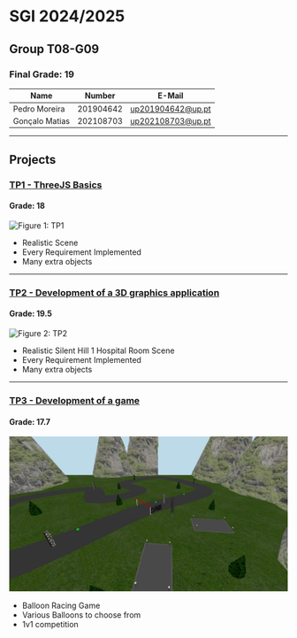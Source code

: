 # SGI 2024/2025

## Group T08-G09
### Final Grade: 19
| Name             | Number    | E-Mail             |
| ---------------- | --------- | ------------------ |
| Pedro Moreira        | 201904642 | up201904642@up.pt                |
| Gonçalo Matias         | 202108703 | up202108703@up.pt                |

----

## Projects

### [TP1 - ThreeJS Basics](tp1)
#### Grade: 18

![Figure 1: TP1](sgi-t08-g09-main/tp1/prints/tp1.png)

- Realistic Scene
- Every Requirement Implemented
- Many extra objects

-----

### [TP2 - Development of a 3D graphics application](tp2)
#### Grade: 19.5

![Figure 2: TP2](sgi-t08-g09-main/tp2/screenshots/tp2.jpg)

- Realistic Silent Hill 1 Hospital Room Scene
- Every Requirement Implemented
- Many extra objects

----

### [TP3 - Development of a game](tp3)
#### Grade: 17.7

![Figure 3: TP3](sgi-t08-g09-main/tp3/screenshots/track.jpg)

- Balloon Racing Game
- Various Balloons to choose from
- 1v1 competition

